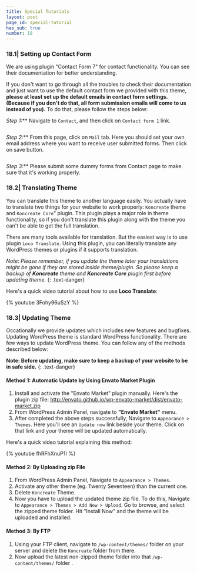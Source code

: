 ```yaml
---
title: Special Tutorials
layout: post
page_id: special-tutorial
has_sub: true
number: 18
---
```


### 18.1| Setting up Contact Form

We are using plugin "Contact Form 7" for contact functionality. You can see their documentation for better understanding.

If you don't want to go through all the troubles to check their documentation and just want to use the default contact form we provided with this theme, **please at least set up the default emails in contact form settings. (Because if you don't do that, all form submission emails will come to us instead of you).** To do that, please follow the steps below:

_Step 1:_** Navigate to `Contact`, and then click on `Contact form 1` link.

<img alt="" src="{{ 'assets/images/contact-form.jpg' | relative_url }}">

_Step 2:_** From this page, click on `Mail` tab. Here you should set your own email address where you want to receive user submitted forms. Then click on save button.

<img alt="" src="{{ 'assets/images/58.jpg' | relative_url }}">

_Step 3:_**   Please submit some dummy forms from Contact page to make sure that it's working properly.


### 18.2| Translating Theme

You can translate this theme to another language easily. You actually have to translate two things for your website to work properly: `Koncreate` theme and `Koncreate Core`" plugin. This plugin plays a major role in theme functionality, so if you don't translate this plugin along with the theme you can't be able to get the full translation.

There are many tools available for translation. But the easiest way is to use plugin `Loco Translate`. Using this plugin, you can literally translate any WordPress themes or plugins if it supports translation.

_Note: Please remember, if you update the theme later your translations might be gone if they are stored inside theme/plugin. So please keep a backup of **Koncreate** theme and **Koncreate Core** plugin first before updating theme._
{: .text-danger}



Here's a quick video tutorial about how to use **Loco Translate**:

{% youtube 3Fohy96uSzY %}


### 18.3| Updating Theme

Occationally we provide updates which includes new features and bugfixes. Updating WordPress theme is standard WordPress functionality. There are few ways to update WordPress theme. You can follow any of the methods described below:

**Note: Before updating, make sure to keep a backup of your website to be in safe side.**
{: .text-danger}

#### Method 1: Automatic Update by Using Envato Market Plugin

1. Install and activate the "Envato Market" plugin manually. Here's the plugin zip file: <a href="http://envato.github.io/wp-envato-market/dist/envato-market.zip">http://envato.github.io/wp-envato-market/dist/envato-market.zip</a>
2. From WordPress Admin Panel, navigate to **"Envato Market"** menu.
3. After completed the above steps successfully, Navigate to `Appearance > Themes`. Here you'll see an `Update now` link beside your theme. Click on that link and your theme will be updated automatically.

Here's a quick video tutorial explaining this method:

{% youtube  fhRFhXnuP1I %}


#### Method 2: By Uploading zip File
1. From WordPress Admin Panel, Navigate to `Appearance > Themes`.
1. Activate any other theme (eg. Twenty Seventeen) than the current one.
1. Delete `Koncreate` Theme.
1. Now you have to upload the updated theme zip file. To do this, Navigate to `Appearance > Themes > Add New > Upload`. Go to browse, and select the zipped theme folder. Hit "Install Now" and the theme will be uploaded and installed.

#### Method 3: By FTP
1. Using your FTP client, navigate to `/wp-content/themes/` folder on your server and delete the `Koncreate` folder from there.
1. Now upload the latest non-zipped theme folder into that `/wp-content/themes/` folder .
